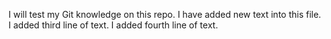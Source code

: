I will test my Git knowledge on this repo.
I have added new text into this file.
I added third line of text.
I added fourth line of text.
